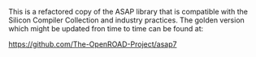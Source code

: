 This is a refactored copy of the ASAP library that is compatible with the Silicon Compiler Collection and industry practices. The golden version which might be updated fron time to time can be found at:

https://github.com/The-OpenROAD-Project/asap7

